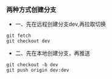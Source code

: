### 两种方式创建分支
+ 一、先在远程创建分支dev,再拉取切换
```
git fetch
git checkout dev
```
+ 二、先在本地创建分支，再推送
```
git checkout -b dev
git push origin dev:dev
```

